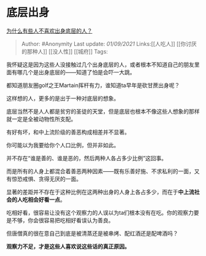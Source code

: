 # 底层出身
[为什么有些人不喜欢出身底层的人？](https://www.zhihu.com/question/26802920/answer/2091885751)

> Author: #Anonymity 
> Last update: *01/09/2021* 
> Links:[[人吃人]] [[你讨厌的那种人]] [[没人性]] [[城府]]
> Tags:   


我怀疑这是因为这些人没接触过几个出身底层的人，或者根本不知道自己的朋友里面有哪几个是出身底层的——知道了怕是会吓一大跳。

都知道朋友圈golf之王Martain挥杆有力，谁知道ta早年是砍甘蔗出身呢？

这样想的人，更多的是出于一种对底层的想象。

底层当然不是人人都是贫穷的圣徒的天堂，但是底层也根本不像这些人想象的那样就一定是全被动物性所支配。

有好有坏，和中上流阶级的善恶构成相差并不显著。

你可能以为我要给你个人口比例，但并非如此。

并不存在“谁是善的、谁是恶的，然后两种人各占多少比例”这回事。

而是所有的人身上都混合着善恶两种因素——既有乐善好施、不求私利的一面，又有惊恐戒惧、贪得无厌的一面。

显著的差距并不存在于这种比例在这两种出身的人身上各占多少，而在于**中上流社会的人吃相会好看一点**。

吃相好看，很容易让没有这个观察力的人误以为ta们根本没有在吃。你的观察力要是不够，你会很容易把吃相好看误认为善良。

但唐僧真的很在意自己到底是被清蒸还是被串烤、配红酒还是配啤酒吗？

**观察力不足，才是这些人喜欢说这些话的真正原因。**

  
 